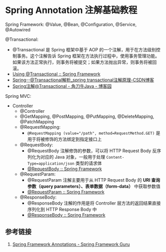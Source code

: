 # Spring Annotation 注解基础教程

Spring Framework:
@Value, @Bean, @Configuration, @Service, @Autowired

@Transactional:
- @Transactional 是 Spring 框架中基于 AOP 的一个注解，用于在方法级别控制事务。这个注解告诉 Spring 框架在方法执行过程中，使用事务管理功能。如果该方法正常执行，则事务将被提交；如果方法抛出异常，则事务将被回滚。
- [Using @Transactional :: Spring Framework](https://docs.spring.io/spring-framework/reference/data-access/transaction/declarative/annotations.html)
- [Spring--@Transactional解析\_spring transactional注解原理-CSDN博客](https://blog.csdn.net/qq_33807380/article/details/135539199)
- [Spring注解@Transactional - 角刀牛Java - 博客园](https://www.cnblogs.com/jiaodaoniujava/p/17661395.html)

Spring MVC:
- Controller
	- @Controller
	- @GetMapping, @PostMapping, @PutMapping, @DeleteMapping, @PatchMapping
	- @RequestMapping:
		- `@RequestMapping (value="/path", method=RequestMethod.GET)` 是用于将被修饰的方法绑定到指定接口上
	- @RequestBody:
		- @RequestBody 注解修饰的参数，可以将 HTTP Request Body 反序列化为对应的 Java 对象，一般用于处理 `Content-Type=application/json` 类型的请求体
		- [@RequestBody :: Spring Framework](https://docs.spring.io/spring-framework/reference/web/webmvc/mvc-controller/ann-methods/requestbody.html)
	- @RequestParam:
		- @RequestParam 注解主要用于从 HTTP Request Body 的 **URI 查询参数（query parameters）、表单数据（form-data）** 中获取参数值
		- [@RequestParam :: Spring Framework](https://docs.spring.io/spring-framework/reference/web/webmvc/mvc-controller/ann-methods/requestparam.html)
	- @ResponseBody:
		- @ResponseBody 注解的作用是将 Controller 层方法的返回结果直接序列化到 HTTP Response Body 中
		- [@ResponseBody :: Spring Framework](https://docs.spring.io/spring-framework/reference/web/webmvc/mvc-controller/ann-methods/responsebody.html)

## 参考链接

1. [Spring Framework Annotations - Spring Framework Guru](https://springframework.guru/spring-framework-annotations/)